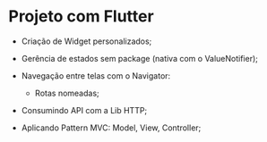 # Projeto com Flutter

- Criação de Widget personalizados;

- Gerência de estados sem package (nativa com o ValueNotifier);

- Navegação entre telas com o Navigator:

  - Rotas nomeadas;

- Consumindo API com a Lib HTTP;

- Aplicando Pattern MVC: Model, View, Controller;
